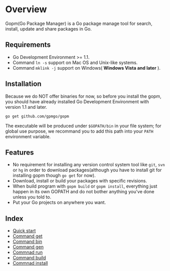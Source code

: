 Overview
====

Gopm(Go Package Manager) is a Go package manage tool for search, install, update and share packages in Go.

## Requirements

- Go Development Environment >= 1.1.
- Command `ln -s` support on Mac OS and Unix-like systems.
- Command `mklink -j` support on Windows( **Windows Vista and later** ).

## Installation

Because we do NOT offer binaries for now, so before you install the gopm, you should have already installed Go Development Environment with version 1.1 and later.

```
go get github.com/gpmgo/gopm
```

The executable will be produced under `$GOPATH/bin` in your file system; for global use purpose, we recommand you to add this path into your `PATH` environment variable.

## Features

- No requirement for installing any version control system tool like `git`, `svn` or `hg` in order to download packages(although you have to install git for installing gopm though `go get` for now).
- Download, install or build your packages with specific revisions.
- When build program with `gopm build` or `gopm install`, everything just happen in its own GOPATH and do not bother anything you've done unless you told to.
- Put your Go projects on anywhere you want.

## Index

- [Quick start](quickstart.md)
- [Command get](get.md)
- [Command bin](bin.md)
- [Command gen](gen.md)
- [Commnad run](run.md)
- [Command build](build.md)
- [Commnad install](install.md)